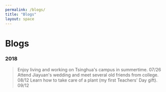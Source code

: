 ```yaml
---
permalink: /blogs/
title: "Blogs"
layout: space
---
```

# Blogs

### 2018

>  Enjoy living and working on Tsinghua's campus in summertime. 07/26   
>  Attend Jiayuan's wedding and meet several old friends from college. 08/12
>  Learn how to take care of a plant (my first Teachers' Day gift). 09/12
